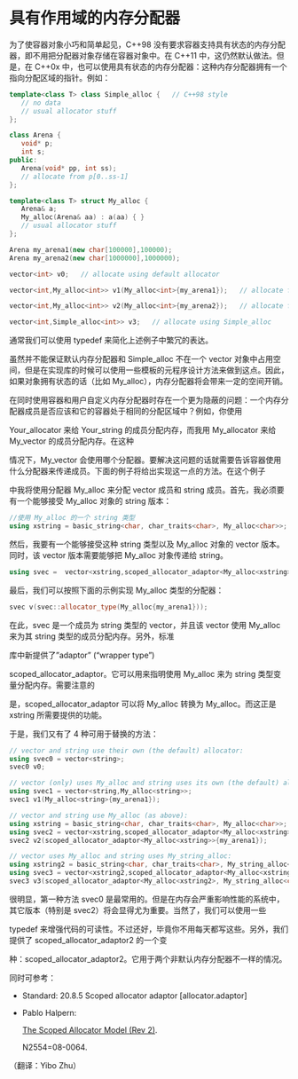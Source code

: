 # 具有作用域的内存分配器

为了使容器对象小巧和简单起见，C++98 没有要求容器支持具有状态的内存分配器，即不用把分配器对象存储在容器对象中。在 C++11 中，这仍然默认做法。但是，在 C++0x 中，也可以使用具有状态的内存分配器：这种内存分配器拥有一个指向分配区域的指针。例如：

```cpp
template<class T> class Simple_alloc {   // C++98 style
   // no data
   // usual allocator stuff
};

class Arena {
   void* p;
   int s;
public:
   Arena(void* pp, int ss);
   // allocate from p[0..ss-1]
};

template<class T> struct My_alloc {
   Arena& a;
   My_alloc(Arena& aa) : a(aa) { }
   // usual allocator stuff
};

Arena my_arena1(new char[100000],100000);
Arena my_arena2(new char[1000000],1000000);

vector<int> v0;   // allocate using default allocator

vector<int,My_alloc<int>> v1(My_alloc<int>{my_arena1});   // allocate from my_arena1

vector<int,My_alloc<int>> v2(My_alloc<int>{my_arena2});   // allocate from my_arena2

vector<int,Simple_alloc<int>> v3;   // allocate using Simple_alloc 
```

通常我们可以使用 typedef 来简化上述例子中繁冗的表达。

虽然并不能保证默认内存分配器和 Simple_alloc 不在一个 vector 对象中占用空间，但是在实现库的时候可以使用一些模板的元程序设计方法来做到这点。因此，如果对象拥有状态的话（比如 My_alloc），内存分配器将会带来一定的空间开销。

在同时使用容器和用户自定义内存分配器时存在一个更为隐蔽的问题：一个内存分配器成员是否应该和它的容器处于相同的分配区域中？例如，你使用

Your_allocator 来给 Your_string 的成员分配内存，而我用 My_allocator 来给 My_vector 的成员分配内存。在这种

情况下，My_vector 会使用哪个分配器。要解决这问题的话就需要告诉容器使用什么分配器来传递成员。下面的例子将给出实现这一点的方法。在这个例子

中我将使用分配器 My_alloc 来分配 vector 成员和 string 成员。首先，我必须要有一个能够接受 My_alloc 对象的 string 版本：

```cpp
//使用 My_alloc 的一个 string 类型
using xstring = basic_string<char, char_traits<char>, My_alloc<char>>; 
```

然后，我要有一个能够接受这种 string 类型以及 My_alloc 对象的 vector 版本。同时，该 vector 版本需要能够把 My_alloc 对象传递给 string。

```cpp
using svec =  vector<xstring,scoped_allocator_adaptor<My_alloc<xstring>>>; 
```

最后，我们可以按照下面的示例实现 My_alloc 类型的分配器：

```cpp
svec v(svec::allocator_type(My_alloc{my_arena1})); 
```

在此，svec 是一个成员为 string 类型的 vector，并且该 vector 使用 My_alloc 来为其 string 类型的成员分配内存。另外，标准

库中新提供了”adaptor” (“wrapper type”)

scoped_allocator_adaptor。它可以用来指明使用 My_alloc 来为 string 类型变量分配内存。需要注意的

是，scoped_allocator_adaptor 可以将 My_alloc 转换为 My_alloc。而这正是 xstring 所需要提供的功能。

于是，我们又有了 4 种可用于替换的方法：

```cpp
// vector and string use their own (the default) allocator:
using svec0 = vector<string>;
svec0 v0;

// vector (only) uses My_alloc and string uses its own (the default) allocator:
using svec1 = vector<string,My_alloc<string>>;
svec1 v1(My_alloc<string>{my_arena1});

// vector and string use My_alloc (as above):
using xstring = basic_string<char, char_traits<char>, My_alloc<char>>;
using svec2 = vector<xstring,scoped_allocator_adaptor<My_alloc<xstring>>>;
svec2 v2(scoped_allocator_adaptor<My_alloc<xstring>>{my_arena1});

// vector uses My_alloc and string uses My_string_alloc:
using xstring2 = basic_string<char, char_traits<char>, My_string_alloc<char>>;
using svec3 = vector<xstring2,scoped_allocator_adaptor<My_alloc<xstring>, My_string_alloc<char>>>;  
svec3 v3(scoped_allocator_adaptor<My_alloc<xstring2>, My_string_alloc<char>>{my_arena1,my_string_arena}); 
```

很明显，第一种方法 svec0 是最常用的。但是在内存会严重影响性能的系统中，其它版本（特别是 svec2）将会显得尤为重要。当然了，我们可以使用一些

typedef 来增强代码的可读性。不过还好，毕竟你不用每天都写这些。另外，我们提供了 scoped_allocator_adaptor2 的一个变

种：scoped_allocator_adaptor2。它用于两个非默认内存分配器不一样的情况。

同时可参考：

*   Standard: 20.8.5 Scoped allocator adaptor [allocator.adaptor]
*   Pablo Halpern:

    [The Scoped Allocator Model (Rev 2)](http://www.open-std.org/JTC1/SC22/WG21/docs/papers/2008/n2554.pdf).

    N2554=08-0064.

（翻译：Yibo Zhu）
